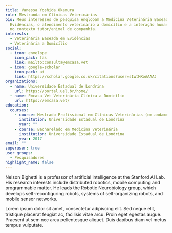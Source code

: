 ```yaml
---
title: Vanessa Yoshida Okamura
role: Mestranda em Clínicas Veterinárias
bio: Meus interesses de pesquisa englobam a Medicina Veterinária Baseada em
  Evidências, o atendimento veterinário a domicílio e a interação humano-animal
  no contexto tutor/animal de companhia.
interests:
  - Veterinária Baseada em Evidências
  - Veterinária a Domicílio
social:
  - icon: envelope
    icon_pack: fas
    link: mailto:consulta@emcasa.vet
  - icon: google-scholar
    icon_pack: ai
    link: https://scholar.google.co.uk/citations?user=sIwtMXoAAAAJ
organizations:
  - name: Universidade Estadual de Londrina
    url: https://portal.uel.br/home/
  - name: Emcasa Vet Veterinária Clínica a Domicílio
    url: https://emcasa.vet/
education:
  courses:
    - course: Mestrado Profissional em Clínicas Veterinárias (em andamento)
      institution: Universidade Estadual de Londrina
      year: ""
    - course: Bacharelado em Medicina Veterinária
      institution: Universidade Estadual de Londrina
      year: 2017
email: ""
superuser: true
user_groups:
  - Pesquisadores
highlight_name: false
---
```


Nelson Bighetti is a professor of artificial intelligence at the Stanford AI Lab. His research interests include distributed robotics, mobile computing and programmable matter. He leads the Robotic Neurobiology group, which develops self-reconfiguring robots, systems of self-organizing robots, and mobile sensor networks.

Lorem ipsum dolor sit amet, consectetur adipiscing elit. Sed neque elit, tristique placerat feugiat ac, facilisis vitae arcu. Proin eget egestas augue. Praesent ut sem nec arcu pellentesque aliquet. Duis dapibus diam vel metus tempus vulputate.
